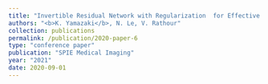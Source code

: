 ```yaml
---
title: "Invertible Residual Network with Regularization  for Effective Volumetric Segmentation"
authors: "<b>K. Yamazaki</b>, N. Le, V. Rathour"
collection: publications
permalink: /publication/2020-paper-6
type: "conference paper"
publication: "SPIE Medical Imaging"
year: "2021"
date: 2020-09-01
---
```

